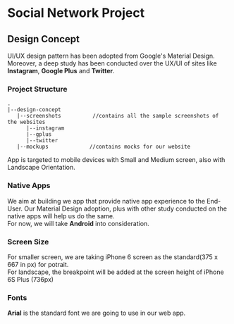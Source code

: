 # Social Network Project
## Design Concept

UI/UX design pattern has been adopted from Google's Material Design. Moreover, a deep study has been conducted
over the UX/UI of sites like **Instagram**, **Google Plus** and **Twitter**.<br />

### Project Structure

```
.
|--design-concept
   |--screenshots          //contains all the sample screenshots of the websites
      |--instagram
      |--gplus
      |--twitter
   |--mockups             //contains mocks for our website
```

App is targeted to mobile devices with Small and Medium screen, also with Landscape Orientation.

### Native Apps

We aim at building we app that provide native app experience to the End-User. Our Material Design adoption,
plus with other study conducted on the native apps will help us do the same.<br />
For now, we will take **Android** into consideration.

### Screen Size

For smaller screen, we are taking iPhone 6 screen as the standard(375 x 667 in px) for potrait.<br />
For landscape, the breakpoint will be added at the screen height of iPhone 6S Plus (736px)

### Fonts

**Arial** is the standard font we are going to use in our web app.
